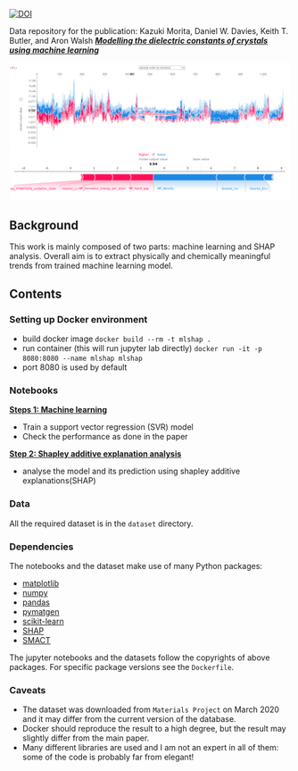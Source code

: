 [![DOI](https://zenodo.org/badge/265285458.svg)](https://zenodo.org/badge/latestdoi/265285458)

Data repository for the publication:
Kazuki Morita, Daniel W. Davies, Keith T. Butler, and Aron Walsh ***[Modelling the dielectric constants of crystals using machine learning](https://arxiv.org/abs/2005.05831)***

![Interactive plot](figures/interactive.png)
![Force plot](figures/force_plot.png)

## Background
This work is mainly composed of two parts: machine learning and SHAP analysis.
Overall aim is to extract physically and chemically meaningful trends from trained machine learning model.

## Contents

### Setting up Docker environment

- build docker image
`docker build --rm -t mlshap .`
- run container (this will run jupyter lab directly)
`docker run -it -p 8080:8080 --name mlshap mlshap`
- port 8080 is used by default

### Notebooks

**[Steps 1: Machine learning](https://github.com/WMD-group/Dielectric_ML/blob/master/step1_ml_training.ipynb)**

- Train a support vector regression (SVR) model
- Check the performance as done in the paper

**[Step 2: Shapley additive explanation analysis](https://github.com/WMD-group/Dielectric_ML/blob/master/step2_shap_analyses.ipynb)**

- analyse the model and its prediction using shapley additive explanations(SHAP)

### Data
All the required dataset is in the `dataset` directory.

### Dependencies

The notebooks and the dataset make use of many Python packages:

- [matplotlib](https://matplotlib.org/)
- [numpy](https://numpy.org)
- [pandas](https://pandas.pydata.org)
- [pymatgen](http://pymatgen.org)
- [scikit-learn](https://scikit-learn.org/stable/)
- [SHAP](https://github.com/slundberg/shap)
- [SMACT](https://github.com/WMD-group/smact)

The jupyter notebooks and the datasets follow the copyrights of above packages.
For specific package versions see the `Dockerfile`.

### Caveats

- The dataset was downloaded from `Materials Project` on March 2020 and it may differ from the current version of the database.
- Docker should reproduce the result to a high degree, but the result may slightly differ from the main paper.
- Many different libraries are used and I am not an expert in all of them: some of the code is probably far from elegant!

